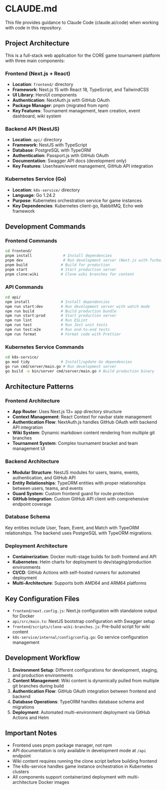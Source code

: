 # CLAUDE.md

This file provides guidance to Claude Code (claude.ai/code) when working with code in this repository.

## Project Architecture

This is a full-stack web application for the CORE game tournament platform with three main components:

### Frontend (Next.js + React)
- **Location**: `frontend/` directory  
- **Framework**: Next.js 15 with React 18, TypeScript, and TailwindCSS
- **UI Library**: HeroUI components
- **Authentication**: NextAuth.js with GitHub OAuth
- **Package Manager**: pnpm (migrated from npm)
- **Key Features**: Tournament management, team creation, event dashboard, wiki system

### Backend API (NestJS)
- **Location**: `api/` directory
- **Framework**: NestJS with TypeScript
- **Database**: PostgreSQL with TypeORM
- **Authentication**: Passport.js with GitHub OAuth
- **Documentation**: Swagger API docs (development only)
- **Key Features**: User/team/event management, GitHub API integration

### Kubernetes Service (Go)
- **Location**: `k8s-service/` directory
- **Language**: Go 1.24.2
- **Purpose**: Kubernetes orchestration service for game instances
- **Key Dependencies**: Kubernetes client-go, RabbitMQ, Echo web framework

## Development Commands

### Frontend Commands
```bash
cd frontend/
pnpm install              # Install dependencies
pnpm dev                  # Run development server (Next.js with Turbo)
pnpm build               # Build for production
pnpm start               # Start production server
pnpm clone:wiki          # Clone wiki branches for content
```

### API Commands  
```bash
cd api/
npm install              # Install dependencies
npm run start:dev        # Run development server with watch mode
npm run build            # Build production bundle
npm run start:prod       # Start production server
npm run lint             # Run ESLint
npm run test             # Run Jest unit tests
npm run test:e2e         # Run end-to-end tests
npm run format           # Format code with Prettier
```

### Kubernetes Service Commands
```bash
cd k8s-service/
go mod tidy              # Install/update Go dependencies
go run cmd/server/main.go # Run development server
go build -o bin/server cmd/server/main.go # Build production binary
```

## Architecture Patterns

### Frontend Architecture
- **App Router**: Uses Next.js 13+ app directory structure
- **Context Management**: React Context for navbar state management
- **Authentication Flow**: NextAuth.js handles GitHub OAuth with backend API integration
- **Wiki System**: Dynamic markdown content rendering from multiple git branches
- **Tournament System**: Complex tournament bracket and team management UI

### Backend Architecture
- **Modular Structure**: NestJS modules for users, teams, events, authentication, and GitHub API
- **Entity Relationships**: TypeORM entities with proper relationships between users, teams, and events
- **Guard System**: Custom frontend guard for route protection
- **GitHub Integration**: Custom GitHub API client with comprehensive endpoint coverage

### Database Schema
Key entities include User, Team, Event, and Match with TypeORM relationships. The backend uses PostgreSQL with TypeORM migrations.

### Deployment Architecture
- **Containerization**: Docker multi-stage builds for both frontend and API
- **Kubernetes**: Helm charts for deployment to dev/staging/production environments
- **CI/CD**: GitHub Actions with self-hosted runners for automated deployment
- **Multi-Architecture**: Supports both AMD64 and ARM64 platforms

## Key Configuration Files

- `frontend/next.config.js`: Next.js configuration with standalone output for Docker
- `api/src/main.ts`: NestJS bootstrap configuration with Swagger setup
- `frontend/scripts/clone-wiki-branches.js`: Pre-build script for wiki content
- `k8s-service/internal/config/config.go`: Go service configuration management

## Development Workflow

1. **Environment Setup**: Different configurations for development, staging, and production environments
2. **Content Management**: Wiki content is dynamically pulled from multiple git branches during build
3. **Authentication Flow**: GitHub OAuth integration between frontend and backend
4. **Database Operations**: TypeORM handles database schema and migrations
5. **Deployment**: Automated multi-environment deployment via GitHub Actions and Helm

## Important Notes

- Frontend uses pnpm package manager, not npm
- API documentation is only available in development mode at `/api` endpoint
- Wiki content requires running the clone script before building frontend
- The k8s-service handles game instance orchestration in Kubernetes clusters
- All components support containerized deployment with multi-architecture Docker images